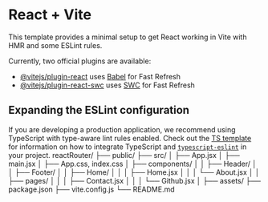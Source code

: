 # React + Vite

This template provides a minimal setup to get React working in Vite with HMR and some ESLint rules.

Currently, two official plugins are available:

- [@vitejs/plugin-react](https://github.com/vitejs/vite-plugin-react/blob/main/packages/plugin-react) uses [Babel](https://babeljs.io/) for Fast Refresh
- [@vitejs/plugin-react-swc](https://github.com/vitejs/vite-plugin-react/blob/main/packages/plugin-react-swc) uses [SWC](https://swc.rs/) for Fast Refresh

## Expanding the ESLint configuration

If you are developing a production application, we recommend using TypeScript with type-aware lint rules enabled. Check out the [TS template](https://github.com/vitejs/vite/tree/main/packages/create-vite/template-react-ts) for information on how to integrate TypeScript and [`typescript-eslint`](https://typescript-eslint.io) in your project.
reactRouter/
├── public/
├── src/
│   ├── App.jsx
│   ├── main.jsx
│   ├── App.css, index.css
│   ├── components/
│   │   ├── Header/
│   │   ├── Footer/
│   │   ├── Home/
│   │   │   ├── Home.jsx
│   │   │   └── About.jsx
│   │   ├── pages/
│   │   │   ├── Contact.jsx
│   │   │   └── Github.jsx
│   ├── assets/
├── package.json
├── vite.config.js
└── README.md